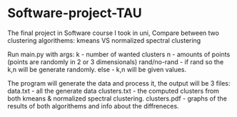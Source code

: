 # Software-project-TAU
The final project in Software course I took in uni, Compare between two clustering algorithems: kmeans VS normalized spectral clustering

Run main.py with args: 
k - number of wanted clusters
n - amounts of points (points are randomly in 2 or 3 dimensionals)
rand/no-rand - if rand so the k,n will be generate randomly. else - k,n will be given values.

The program will generate the data and process it, 
the output will be 3 files:
data.txt - all the generate data
clusters.txt - the computed clusters from both kmeans &  normalized spectral clustering.
clusters.pdf - graphs of the results of both algorithems and info about the diffreneces.
